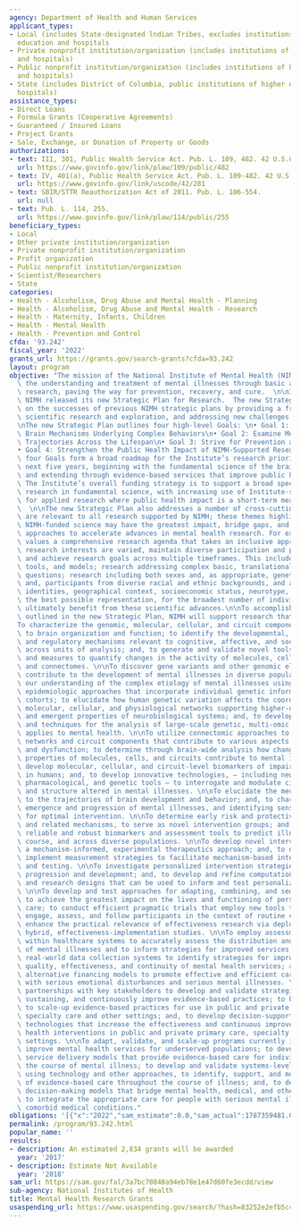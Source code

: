```yaml
---
agency: Department of Health and Human Services
applicant_types:
- Local (includes State-designated lndian Tribes, excludes institutions of higher
  education and hospitals
- Private nonprofit institution/organization (includes institutions of higher education
  and hospitals)
- Public nonprofit institution/organization (includes institutions of higher education
  and hospitals)
- State (includes District of Columbia, public institutions of higher education and
  hospitals)
assistance_types:
- Direct Loans
- Formula Grants (Cooperative Agreements)
- Guaranteed / Insured Loans
- Project Grants
- Sale, Exchange, or Donation of Property or Goods
authorizations:
- text: III, 301, Public Health Service Act. Pub. L. 109, 482. 42 U.S.C. &sect; 241.
  url: https://www.govinfo.gov/link/plaw/109/public/482
- text: IV, 401(a), Public Health Service Act. Pub. L. 109-482. 42 U.S.C. &sect; 281.
  url: https://www.govinfo.gov/link/uscode/42/281
- text: SBIR/STTR Reauthorization Act of 2011. Pub. L. 106-554.
  url: null
- text: Pub. L. 114, 255.
  url: https://www.govinfo.gov/link/plaw/114/public/255
beneficiary_types:
- Local
- Other private institution/organization
- Private nonprofit institution/organization
- Profit organization
- Public nonprofit institution/organization
- Scientist/Researchers
- State
categories:
- Health - Alcoholism, Drug Abuse and Mental Health - Planning
- Health - Alcoholism, Drug Abuse and Mental Health - Research
- Health - Maternity, Infants, Children
- Health - Mental Health
- Health - Prevention and Control
cfda: '93.242'
fiscal_year: '2022'
grants_url: https://grants.gov/search-grants?cfda=93.242
layout: program
objective: "The mission of the National Institute of Mental Health (NIMH) is to transform\
  \ the understanding and treatment of mental illnesses through basic and clinical\
  \ research, paving the way for prevention, recovery, and cure.  \n\nIn May 2020,\
  \ NIMH released its new Strategic Plan for Research.  The new Strategic Plan builds\
  \ on the successes of previous NIMH strategic plans by providing a framework for\
  \ scientific research and exploration, and addressing new challenges in mental health.\n\
  \nThe new Strategic Plan outlines four high-level Goals: \n• Goal 1: Define the\
  \ Brain Mechanisms Underlying Complex Behaviors\n• Goal 2: Examine Mental Illness\
  \ Trajectories Across the Lifespan\n• Goal 3: Strive for Prevention and Cures\n\
  • Goal 4: Strengthen the Public Health Impact of NIMH-Supported Research\n\nThese\
  \ four Goals form a broad roadmap for the Institute’s research priorities over the\
  \ next five years, beginning with the fundamental science of the brain and behavior,\
  \ and extending through evidence-based services that improve public health outcomes.\
  \ The Institute’s overall funding strategy is to support a broad spectrum of investigator-initiated\
  \ research in fundamental science, with increasing use of Institute-solicited initiatives\
  \ for applied research where public health impact is a short-term measure of success.\
  \  \n\nThe new Strategic Plan also addresses a number of cross-cutting themes that\
  \ are relevant to all research supported by NIMH; these themes highlight areas where\
  \ NIMH-funded science may have the greatest impact, bridge gaps, and offer novel\
  \ approaches to accelerate advances in mental health research. For example, NIMH\
  \ values a comprehensive research agenda that takes an inclusive approach that ensures\
  \ research interests are varied, maintain diverse participation and partnerships,\
  \ and achieve research goals across multiple timeframes. This includes diverse methodologies,\
  \ tools, and models; research addressing complex basic, translational, and applied\
  \ questions; research including both sexes and, as appropriate, genetic background;\
  \ and, participants from diverse racial and ethnic backgrounds, and across gender\
  \ identities, geographical context, socioeconomic status, neurotype, and age – offering\
  \ the best possible representation, for the broadest number of individuals who may\
  \ ultimately benefit from these scientific advances.\n\nTo accomplish the Goals\
  \ outlined in the new Strategic Plan, NIMH will support research that aims:\n\n\
  To characterize the genomic, molecular, cellular, and circuit components contributing\
  \ to brain organization and function; to identify the developmental, functional,\
  \ and regulatory mechanisms relevant to cognitive, affective, and social domains,\
  \ across units of analysis; and, to generate and validate novel tools, techniques,\
  \ and measures to quantify changes in the activity of molecules, cells, circuits,\
  \ and connectomes. \n\nTo discover gene variants and other genomic elements that\
  \ contribute to the development of mental illnesses in diverse populations; to advance\
  \ our understanding of the complex etiology of mental illnesses using molecular\
  \ epidemiologic approaches that incorporate individual genetic information in large\
  \ cohorts; to elucidate how human genetic variation affects the coordination of\
  \ molecular, cellular, and physiological networks supporting higher-order functions\
  \ and emergent properties of neurobiological systems; and, to develop novel tools\
  \ and techniques for the analysis of large-scale genetic, multi-omic data as it\
  \ applies to mental health. \n\nTo utilize connectomic approaches to identify brain\
  \ networks and circuit components that contribute to various aspects of mental function\
  \ and dysfunction; to determine through brain-wide analysis how changes in the physiological\
  \ properties of molecules, cells, and circuits contribute to mental illnesses; to\
  \ develop molecular, cellular, and circuit-level biomarkers of impaired neural function\
  \ in humans; and, to develop innovative technologies, – including new imaging, computational,\
  \ pharmacological, and genetic tools – to interrogate and modulate circuit activity\
  \ and structure altered in mental illnesses. \n\nTo elucidate the mechanisms contributing\
  \ to the trajectories of brain development and behavior; and, to characterize the\
  \ emergence and progression of mental illnesses, and identifying sensitive periods\
  \ for optimal intervention. \n\nTo determine early risk and protective factors,\
  \ and related mechanisms, to serve as novel intervention groups; and, to develop\
  \ reliable and robust biomarkers and assessment tools to predict illness onset,\
  \ course, and across diverse populations. \n\nTo develop novel interventions using\
  \ a mechanism-informed, experimental therapeutics approach; and, to develop and\
  \ implement measurement strategies to facilitate mechanism-based intervention development\
  \ and testing. \n\nTo investigate personalized intervention strategies across disease\
  \ progression and development; and, to develop and refine computational approaches\
  \ and research designs that can be used to inform and test personalized interventions.\
  \ \n\nTo develop and test approaches for adapting, combining, and sequencing interventions\
  \ to achieve the greatest impact on the lives and functioning of persons seeking\
  \ care; to conduct efficient pragmatic trials that employ new tools to rapidly identify,\
  \ engage, assess, and follow participants in the context of routine care; and, to\
  \ enhance the practical relevance of effectiveness research via deployment-focused,\
  \ hybrid, effectiveness-implementation studies. \n\nTo employ assessment platforms\
  \ within healthcare systems to accurately assess the distribution and determinants\
  \ of mental illnesses and to inform strategies for improved services; to optimize\
  \ real-world data collection systems to identify strategies for improving access,\
  \ quality, effectiveness, and continuity of mental health services; and, to compare\
  \ alternative financing models to promote effective and efficient care for individuals\
  \ with serious emotional disturbances and serious mental illnesses. \n\nTo strengthen\
  \ partnerships with key stakeholders to develop and validate strategies for implementing,\
  \ sustaining, and continuously improve evidence-based practices; to build models\
  \ to scale-up evidence-based practices for use in public and private primary care,\
  \ specialty care and other settings; and, to develop decision-support tools and\
  \ technologies that increase the effectiveness and continuous improvement of mental\
  \ health interventions in public and private primary care, specialty care, and other\
  \ settings. \n\nTo adapt, validate, and scale-up programs currently in use that\
  \ improve mental health services for underserved populations; to develop and validate\
  \ service delivery models that provide evidence-based care for individuals throughout\
  \ the course of mental illness; to develop and validate systems-level strategies\
  \ using technology and other approaches, to identify, support, and monitor the effectiveness\
  \ of evidence-based care throughout the course of illness; and, to develop and validate\
  \ decision-making models that bridge mental health, medical, and other care settings\
  \ to integrate the appropriate care for people with serious mental illnesses and\
  \ comorbid medical conditions."
obligations: '[{"x":"2022","sam_estimate":0.0,"sam_actual":1787359481.0,"usa_spending_actual":1773716426.18},{"x":"2023","sam_estimate":1877705050.0,"sam_actual":0.0,"usa_spending_actual":1777378749.65},{"x":"2024","sam_estimate":2069924762.0,"sam_actual":0.0,"usa_spending_actual":1766091599.11}]'
permalink: /program/93.242.html
popular_name: ''
results:
- description: An estimated 2,834 grants will be awarded
  year: '2017'
- description: Estimate Not Available
  year: '2018'
sam_url: https://sam.gov/fal/3a7bc70848a94eb78e1e47d60fe3ecdd/view
sub-agency: National Institutes of Health
title: Mental Health Research Grants
usaspending_url: https://www.usaspending.gov/search/?hash=83252e2efb5c4bcbc86d1c3387ee094d
---
```

